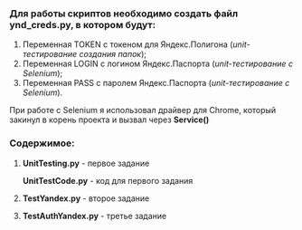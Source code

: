 ### Для работы скриптов необходимо создать файл ynd_creds.py, в котором будут:
1. Переменная TOKEN с токеном для Яндекс.Полигона (_unit-тестирование создания папок_);
2. Переменная LOGIN с логином Яндекс.Паспорта (_unit-тестирование с Selenium_);
3. Переменная PASS с паролем Яндекс.Паспорта (_unit-тестирование с Selenium_).

 При работе с Selenium я использовал драйвер для Chrome, который закинул в корень проекта и вызвал через **Service()**
 
### Содержимое:
1. **UnitTesting.py** - первое задание

   **UnitTestCode.py** - код для первого задания
2. **TestYandex.py** - второе задание
3. **TestAuthYandex.py** - третье задание


